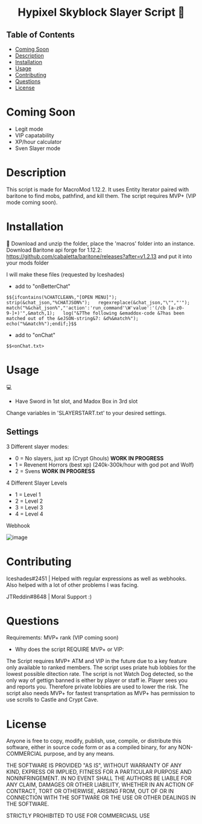 <h1 align="center">Hypixel Skyblock Slayer Script 👋</h1>
 
 
## Table of Contents
- [Coming Soon](#comingsoon)
- [Description](#description)
- [Installation](#installation)
- [Usage](#usage)
- [Contributing](#contributing)
- [Questions](#questions) 
- [License](#license)

# Coming Soon

- Legit mode
- VIP capatability
- XP/hour calculator
- Sven Slayer mode


# Description
This script is made for MacroMod 1.12.2. It uses Entity Iterator paired with baritone to find mobs, pathfind, and kill them. The script requires MVP+ (VIP mode coming soon).
# Installation
💾 
Download and unzip the folder, place the 'macros' folder into an instance.
Download Baritone api forge for 1.12.2: https://github.com/cabaletta/baritone/releases?after=v1.2.13 and put it into your mods folder

I will make these files (requested by Iceshades)
- add to "onBetterChat"

```$${ifcontains(%CHATCLEAN%,"[OPEN MENU]");   strip(&chat_json,"%CHATJSON%");   regexreplace(&chat_json,"\"","'");           match("%&chat_json%","'action':'run_command'\W'value':'(/cb [a-z0-9-]+)'",&match,1);   log("&7The following &emaddox-code &7has been matched out of the &eJSON-string&7: &d%&match%");   echo("%&match%");endif;}$$```

- add to "onChat" 

```$$<onChat.txt>```

# Usage
💻  

- Have Sword in 1st slot, and Madox Box in 3rd slot

Change variables in 'SLAYERSTART.txt' to your desired settings.
## Settings

3 Different slayer modes: 
- 0 = No slayers, just xp (Crypt Ghouls) **WORK IN PROGRESS**
- 1 = Revenent Horrors (best xp) (240k-300k/hour with god pot and Wolf)
- 2 = Svens **WORK IN PROGRESS**

4 Different Slayer Levels
- 1 = Level 1
- 2 = Level 2 
- 3 = Level 3
- 4 = Level 4

Webhook

![image](https://cdn.discordapp.com/attachments/784920430946287627/807032252798074890/webhookimage.PNG)

# Contributing
Iceshades#2451 | Helped with regular expressions as well as webhooks. Also helped with a lot of other problems I was facing.

JTReddin#8648 | Moral Support :)

# Questions

Requirements: MVP+ rank (VIP coming soon)
- Why does the script REQUIRE MVP+ or VIP:

The Script requires MVP+ ATM and VIP in the future due to a key feature only available to ranked members. The script uses priate hub lobbies for the lowest possible ditection rate. The script is not Watch Dog detected, so the only way of gettign banned is either by player or staff ie. Player sees you and reports you. Therefore private lobbies are used to lower the risk. The script also needs MVP+ for fastest transprtation as MVP+ has permission to use scrolls to Castle and Crypt Cave.

# License

Anyone is free to copy, modify, publish, use, compile, or
distribute this software, either in source code form or as a compiled
binary, for any NON-COMMERCIAL purpose, and by any
means.

THE SOFTWARE IS PROVIDED "AS IS", WITHOUT WARRANTY OF ANY KIND,
EXPRESS OR IMPLIED, FITNESS FOR A PARTICULAR PURPOSE AND NONINFRINGEMENT.
IN NO EVENT SHALL THE AUTHORS BE LIABLE FOR ANY CLAIM, DAMAGES OR
OTHER LIABILITY, WHETHER IN AN ACTION OF CONTRACT, TORT OR OTHERWISE,
ARISING FROM, OUT OF OR IN CONNECTION WITH THE SOFTWARE OR THE USE OR
OTHER DEALINGS IN THE SOFTWARE.

STRICTLY PROHIBITED TO USE FOR COMMERCIASL USE
